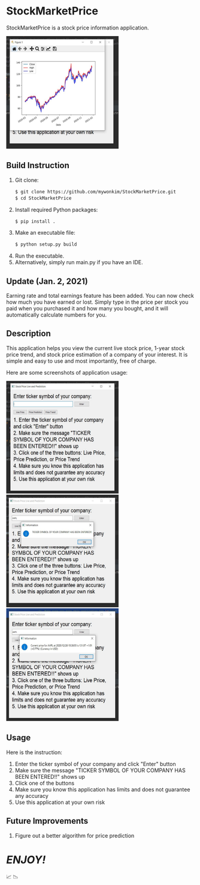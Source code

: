 # StockMarketPrice

StockMarketPrice is a stock price information application. 

<img src="images/stockPriceTrend.JPG" width="300" height="300">

## Build Instruction
1. Git clone:
    ```bash
    $ git clone https://github.com/mywonkim/StockMarketPrice.git
    $ cd StockMarketPrice
    ```
2. Install required Python packages:
    ```bash
    $ pip install .
    ```
3. Make an executable file:
    ```bash
    $ python setup.py build
    ```
4. Run the executable.
5. Alternatively, simply run main.py if you have an IDE.

## Update (Jan. 2, 2021)

Earning rate and total earnings feature has been added. You can now check how much you have earned or lost. Simply type in the price per stock you paid when you purchased it and how many you bought, and it will automatically calculate numbers for you.

## Description

This application helps you view the current live stock price, 1-year stock price trend, and stock price estimation of a company of your interest. It is simple and easy to use and most importantly, free of charge.

Here are some screenshots of application usage:

<img src="images/firstSight.JPG" width="300" height="300"><img src="images/tickerSymbolEntered.JPG" width="300" height="300"><img src="images/livePrice.JPG" width="300" height="300">

## Usage
Here is the instruction:

1. Enter the ticker symbol of your company and click "Enter" button
2. Make sure the message "TICKER SYMBOL OF YOUR COMPANY HAS BEEN ENTERED!!" shows up
3. Click one of the buttons
4. Make sure you know this application has limits and does not guarantee any accuracy
5. Use this application at your own risk

## Future Improvements
1. Figure out a better algorithm for price prediction

# ***ENJOY!***
:chart_with_upwards_trend: :chart_with_downwards_trend:
